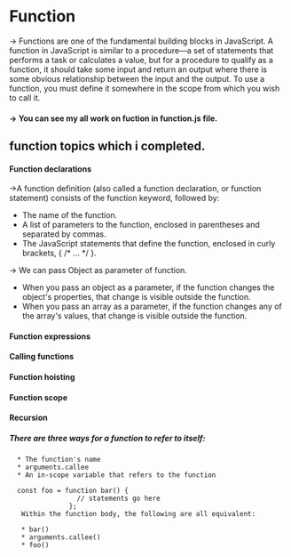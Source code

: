 # Function
-> Functions are one of the fundamental building blocks in JavaScript. A function in JavaScript is similar to a procedure—a set of statements that performs a task or calculates a value, but for a procedure to qualify as a function, it should take some input and return an output where there is some obvious relationship between the input and the output. To use a function, you must define it somewhere in the scope from which you wish to call it.

#### -> You can see my all work on fuction  in function.js file.

## function topics which i completed.
#### Function declarations
 ->A function definition (also called a function declaration, or function statement) consists of the function keyword, followed by:

  * The name of the function.
  * A list of parameters to the function, enclosed in parentheses and separated by commas.
  * The JavaScript statements that define the function, enclosed in curly brackets, { /* … */ }.
  
-> We  can pass Object as parameter of function.
   * When you pass an object as a parameter, if the function changes the object's properties, that change is visible outside the function.
   * When you pass an array as a parameter, if the function changes any of the array's values, that change is visible outside the function.
   
#### Function expressions
 
#### Calling functions

#### Function hoisting

#### Function scope
#### Recursion
##### There are three ways for a function to refer to itself:
      * The function's name
      * arguments.callee
      * An in-scope variable that refers to the function
      
      const foo = function bar() {
                     // statements go here
                   };
       Within the function body, the following are all equivalent:

       * bar()
       * arguments.callee()
       * foo()
            
      
      

